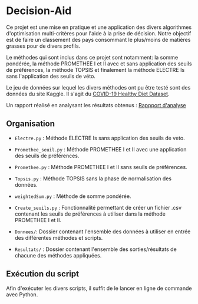 # Decision-Aid

Ce projet est une mise en pratique et une application des divers algorithmes d'optimisation multi-critères pour l'aide à la prise de décision. Notre objectif est de faire un classement des pays consommant le plus/moins de matières grasses pour de divers profils.

Le méthodes qui sont inclus dans ce projet sont notamment: la somme pondérée, la méthode PROMETHEE I et II avec et sans application des seuils de préférences, la méthode TOPSIS et finalement la méthode ELECTRE Is sans l'application des seuils de véto.

Le jeu de données sur lequel les divers méthodes ont pu être testé sont des données du site Kaggle. Il s'agit du [COVID-19 Healthy Diet Dataset](https://www.kaggle.com/datasets/mariaren/covid19-healthy-diet-dataset?select=Fat_Supply_Quantity_Data.csv).

Un rapport réalisé en analysant les résultats obtenus : [Rappport d'analyse](Resultats\Rapport_Aide_a_la_decision_Marie_ZEPHIR_Yingqi_LUO.pdf)

## Organisation
- `Electre.py` : Méthode ELECTRE Is sans application des seuils de veto.

- `Promethee_seuil.py` : Méthode PROMETHEE I et II avec une application des seuils de préférences. 

- `Promethee.py` : Méthode PROMETHEE I et II sans seuils de préférences.

- `Topsis.py` : Méthode TOPSIS sans la phase de normalisation des données.

- `weightedSum.py` : Méthode de somme pondérée.

- `Create_seuils.py` : Fonctionnalité permettant de créer un fichier .csv contenant les seuils de préférences à utiliser dans la méthode PROMETHEE I et II. 

- `Donnees/`: Dossier contenant l'ensemble des données à utiliser en entrée des différentes méthodes et scripts.

- `Resultats/` : Dossier contenant l'ensemble des sorties/résultats de chacune des méthodes appliquées.

## Exécution du script

Afin d'exécuter les divers scripts, il suffit de le lancer en ligne de commande avec Python.